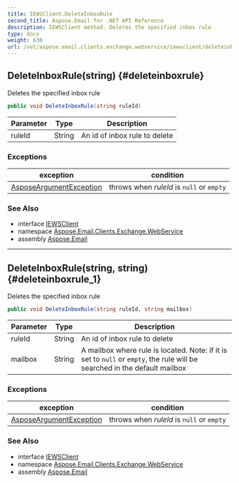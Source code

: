 ```yaml
---
title: IEWSClient.DeleteInboxRule
second_title: Aspose.Email for .NET API Reference
description: IEWSClient method. Deletes the specified inbox rule
type: docs
weight: 630
url: /net/aspose.email.clients.exchange.webservice/iewsclient/deleteinboxrule/
---
```

## DeleteInboxRule(string) {#deleteinboxrule}

Deletes the specified inbox rule

```csharp
public void DeleteInboxRule(string ruleId)
```

| Parameter | Type | Description |
| --- | --- | --- |
| ruleId | String | An id of inbox rule to delete |

### Exceptions

| exception | condition |
| --- | --- |
| [AsposeArgumentException](../../../aspose.email/asposeargumentexception/) | throws when *ruleId* is `null` or `empty` |

### See Also

* interface [IEWSClient](../)
* namespace [Aspose.Email.Clients.Exchange.WebService](../../iewsclient/)
* assembly [Aspose.Email](../../../)

---

## DeleteInboxRule(string, string) {#deleteinboxrule_1}

Deletes the specified inbox rule

```csharp
public void DeleteInboxRule(string ruleId, string mailbox)
```

| Parameter | Type | Description |
| --- | --- | --- |
| ruleId | String | An id of inbox rule to delete |
| mailbox | String | A mailbox where rule is located. Note: if it is set to `null` or `empty`, the rule will be searched in the default mailbox |

### Exceptions

| exception | condition |
| --- | --- |
| [AsposeArgumentException](../../../aspose.email/asposeargumentexception/) | throws when *ruleId* is `null` or `empty` |

### See Also

* interface [IEWSClient](../)
* namespace [Aspose.Email.Clients.Exchange.WebService](../../iewsclient/)
* assembly [Aspose.Email](../../../)


